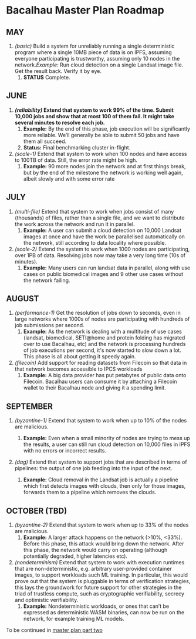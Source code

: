 # Bacalhau Master Plan Roadmap

## MAY

1. *(basic)* Build a system for unreliably running a single deterministic program where a single 10MB piece of data is on IPFS, assuming everyone participating is trustworthy, assuming only 10 nodes in the network.*Example:* Run cloud detection on a single Landsat image file. Get the result back. Verify it by eye.
    1. **STATUS** Complete.


## JUNE

1. ***(reliability)* Extend that system to work 99% of the time. Submit 10,000 jobs and show that at most 100 of them fail. It might take several minutes to resolve each job.**
    1. **Example:** By the end of this phase, job execution will be significantly more reliable. We’ll generally be able to submit 50 jobs and have them all succeed.
    2. **Status:** Final benchmarking cluster in-flight.
2. *(scale-1)* Extend that system to work when 100 nodes and have access to 100TB of data. Still, the error rate might be high.
    1. **Example:** 90 more nodes join the network and at first things break, but by the end of the milestone the network is working well again, albeit slowly and with some error rate

## JULY

1. *(multi-file)* Extend that system to work when jobs consist of many (thousands) of files, rather than a single file, and we want to distribute the work across the network and run it in parallel.
    1. **Example:** A user can submit a cloud detection on 10,000 Landsat images at once and have the work be parallelised automatically on the network, still according to data locality where possible.
2. *(scale-2)* Extend the system to work when 1000 nodes are participating, over 1PB of data. Resolving jobs now may take a very long time (10s of minutes).
    1. **Example:** Many users can run landsat data in parallel, along with use cases on public biomedical images and 9 other use cases without the network failing.

## AUGUST

1. *(performance-1)* Get the resolution of jobs down to seconds, even in large networks where 1000s of nodes are participating with hundreds of job submissions per second.
    1. **Example:** As the network is dealing with a multitude of use cases (landsat, biomedical, SETI@home and protein folding has migrated over to use Bacalhau, etc) and the network is processing hundreds of job executions per second, it's now started to slow down a lot. This phase is all about getting it speedy again.
2. *(filecoin)* Add support for reading datasets from Filecoin so that data in that network becomes accessible to IPCS workloads
    1. **Example:** A big data provider has put petabytes of public data onto Filecoin. Bacalhau users can consume it by attaching a Filecoin wallet to their Bacalhau node and giving it a spending limit.

## SEPTEMBER

1. *(byzantine-1)* Extend that system to work when up to 10% of the nodes are malicious.
    1. **Example:** Even when a small minority of nodes are trying to mess up the results, a user can still run cloud detection on 10,000 files in IPFS with no errors or incorrect results.

1. *(dag)* Extend that system to support jobs that are described in terms of pipelines: the output of one job feeding into the input of the next.
    1. **Example:** Cloud removal in the Landsat job is actually a pipeline which first detects images with clouds, then only for those images, forwards them to a pipeline which removes the clouds.

## OCTOBER (TBD)

1. *(byzantine-2)* Extend that system to work when up to 33% of the nodes are malicious.
    1. **Example:** A larger attack happens on the network (>10%, <33%). Before this phase, this attack would bring down the network. After this phase, the network would carry on operating (although potentially degraded, higher latencies etc).
1. *(nondeterminism)* Extend that system to work with execution runtimes that are non-deterministic, e.g. arbitrary user-provided container images, to support workloads such ML training. In particular, this would prove out that the system is pluggable in terms of verification strategies, this lays the groundwork for future support for other strategies in the triad of trustless compute, such as cryptographic verifiability, secrecy and optimistic verifiability.
    1. **Example:** Nondeterministic workloads, or ones that can’t be expressed as deterministic WASM binaries, can now be run on the network, for example training ML models.

To be continued in [master plan part two](https://hackmd.io/i-UdANDVSwycXtVacIPgEg)
